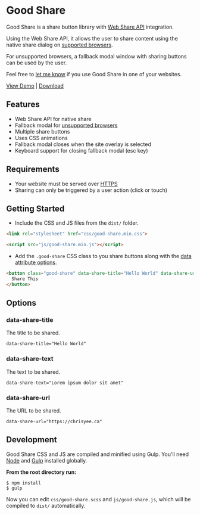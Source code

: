 # Good Share

Good Share is a share button library with [Web Share API](https://css-tricks.com/how-to-use-the-web-share-api/) integration.

Using the Web Share API, it allows the user to share content using the native share dialog on [supported browsers](https://caniuse.com/#feat=web-share). 

For unsupported browsers, a fallback modal window with sharing buttons can be used by the user.

Feel free to [let me know](https://twitter.com/cmyee) if you use Good Share in one of your websites.

[View Demo](https://chrisyee.ca/good-share/) | [Download](https://github.com/christophery/good-share/releases/latest)

## Features
- Web Share API for native share
- Fallback modal for [unsupported browsers](https://caniuse.com/#feat=web-share)
- Multiple share buttons
- Uses CSS animations
- Fallback modal closes when the site overlay is selected
- Keyboard support for closing fallback modal (esc key)

## Requirements
- Your website must be served over [HTTPS](https://www.cloudflare.com/learning/ssl/what-is-https/)
- Sharing can only be triggered by a user action (click or touch)

## Getting Started

- Include the CSS and JS files from the `dist/` folder.

```html
<link rel="stylesheet" href="css/good-share.min.css">
```

```html
<script src="js/good-share.min.js"></script>
```

- Add the `.good-share` CSS class to you share buttons along with the [data attribute options](#options).

```html
<button class="good-share" data-share-title="Hello World" data-share-url="https://chrisyee.ca">
  Share This
</button>
```

## Options

### data-share-title
The title to be shared.

``data-share-title="Hello World"``

### data-share-text
The text to be shared.

``data-share-text="Lorem ipsum dolor sit amet"``

### data-share-url
The URL to be shared.

``data-share-url="https://chrisyee.ca"``


## Development
Good Share CSS and JS are compiled and minified using Gulp. You'll need [Node](https://nodejs.org/en/) and [Gulp](https://gulpjs.com/) installed globally.

**From the root directory run:**

```
$ npm install
$ gulp
```

Now you can edit `css/good-share.scss` and `js/good-share.js`, which will be compiled to `dist/` automatically.
